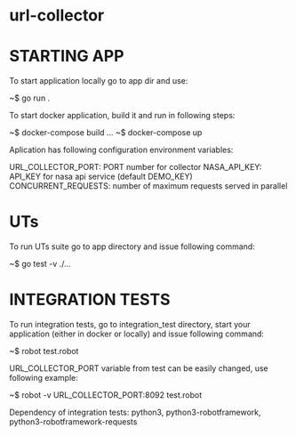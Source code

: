# url-collector
STARTING APP
============

To start application locally go to app dir and use:

~$ go run .

To start docker application, build it and run in following steps:

~$ docker-compose build
...
~$ docker-compose up

Aplication has following configuration environment variables:

URL\_COLLECTOR\_PORT: PORT number for collector
NASA\_API\_KEY: API\_KEY for nasa api service (default DEMO\_KEY)
CONCURRENT\_REQUESTS: number of maximum requests served in parallel

UTs
===

To run UTs suite go to app directory and issue following command:

~$ go test -v ./...


INTEGRATION TESTS
=================

To run integration tests, go to integration\_test directory,
start your application (either in docker or locally)
and issue following command:

~$ robot test.robot

URL\_COLLECTOR\_PORT variable from test can be easily changed,
use following example:

~$ robot -v URL\_COLLECTOR\_PORT:8092 test.robot

Dependency of integration tests:
python3, python3-robotframework, python3-robotframework-requests

